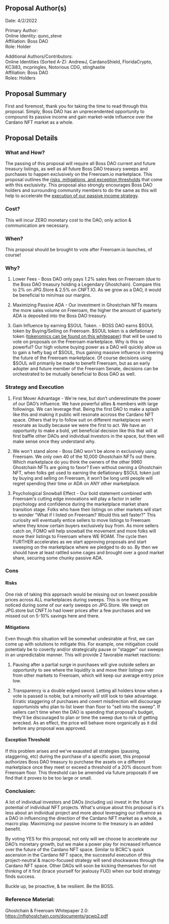 ## Proposal Author(s)
Date: 4/2/2022

Primary Author: \
Online Identity: quno_steve \
Affiliation: Boss DAO \
Role: Holder

Additional Authors/Contributors: \
Online Identities (Sorted A-Z): AndrewJ, CardanoShield, FloridaCrypto, KC3i83, mcpringles, Notorious CDG, stinghastie \
Affiliation: Boss DAO \
Roles: Holders

## Proposal Summary
First and foremost, thank you for taking the time to read through this proposal. Simply, Boss DAO has an unprecendented opportunity to compound its passive income and gain market-wide influence over the Cardano NFT market as a whole.


## Proposal Details

### What and How? 

The passing of this proposal will require all Boss DAO current and future treasury listings, as well as all future Boss DAO treasury sweeps and purchases to happen exclusively on the Freeroam.io marketplace. This proposal outlines the [risks, mitigations, and exception thresholds](#Cons) that come with this exclusivity. This proposal also strongly encourages Boss DAO holders and surrounding community members to do the same as this will help to accelerate the [execution of our passive income strategy](#Strategy-and-Execution). 


### Cost? 

This will incur ZERO monetary cost to the DAO; only action & communication are necessary. 


### When?

This proposal should be brought to vote after Freeroam.io launches, of course! 


### Why?

1) Lower Fees - Boss DAO only pays 1.2% sales fees on Freeroam (due to the Boss DAO treasury holding a Legendary Ghostchain). Compare this to 2% on JPG.Store & 2.5% on CNFT.IO. As we grow as a DAO, it would be beneficial to min/max our margins.


2) Maximizing Passive ADA - Our investment in Ghostchain NFTs means the more sales volume on Freeroam, the higher the amount of quarterly ADA is deposited into the Boss DAO treasury.


3) Gain Influence by earning $SOUL Token. - BOSS DAO earns $SOUL token by Buying/Selling on Freeroam. $SOUL token is a deflationary token ([tokenomics can be found on this whitepaper](#Reference-Material)) that will be used to vote on proposals on the Freeroam marketplace. Why is this so powerful? Our high volume buying power as a DAO will quickly allow us to gain a hefty bag of $SOUL, thus gaining massive influence in steering the future of the Freeroam marketplace. Of course decisions using $SOUL will primarily be made to benefit Freeroam, but as an early adopter and future member of the Freeroam Senate, decisions can be orchestrated to be mutually beneficial to Boss DAO as well. 


### Strategy and Execution

1) First Mover Advantage - We're new, but don’t underestimate the power of our DAO’s influence. We have powerful allies & members with large followings. We can leverage that. Being the first DAO to make a splash like this and making it public will resonate accross the Cardano NFT space. Others that try to follow suit on different marketplaces won't resonate as loudly because we were the first to act. We have an opportunity to make a bold, yet beneficial decision like this that will at first baffle other DAOs and individual investors in the space, but then will make sense once they understand why.

2) We won't stand alone - Boss DAO won't be alone in exclusively using Freeroam. We only own 40 of the 10,000 Ghostchain NFTs out there. Which marketplace do you think the owners of the other 9960 Ghostchain NFTs are going to favor? Even without owning a Ghostchain NFT, when folks get used to earning the deflationary $SOUL token just by buying and selling on Freeroam, it won’t be long until people will regret spending their time or ADA on ANY other marketplace.

3) Psychological Snowball Effect -  Our bold statement combined with Freeroam's cutting edge innovations will play a factor in seller psychology and confidence during the marketplace market share transition stage. Folks who have their listings on other markets will start to wonder "What if I listed on Freeroam? Would this sell faster?" This curiosity will eventually entice sellers to move listings to Freeroam where they know certain buyers exclusively buy from. As more sellers catch on, FOMO will help snowball the movement and more folks will move their listings to Freeroam where WE ROAM. The cycle then FURTHER accelerates as we start approving proposals and start sweeping on the marketplace where we pledged to do so. By then we should have at least rattled some cages and brought over a good market share, securing some chunky passive ADA. 



### Cons

#### Risks
One risk of taking this approach would be missing out on lowest possible prices across ALL marketplaces during sweeps. This is one thing we noticed during some of our early sweeps on JPG.Store. We swept on JPG.store but CNFT.Io had lower prices after a few purchases and we missed out on 5-10% savings here and there.

#### Mitigations
Even though this situation will be somewhat undesirable at first, we can come up with solutions to mitigate this. For example, one mitigation could potentialy be to  covertly and/or strategically pause or "stagger" our sweeps in an unpredictable manner. This will provide 2 favorable market reactions: 

1) Pausing after a partial surge in purchases will give outside sellers an opportunity to see where the liquidity is and move their listings over from other markets to Freeroam, which will keep our average entry price low.

2) Transparency is a double edged sword. Letting all holders know when a vote is passed is noble, but a minority will still look to take advantage. Erratic staggering of purchases and covert misdirection will discourage opportunists who plan to list lower than floor to "sell into the sweep". If sellers can't time when the DAO is spending that proposal's budget, they'll be discouraged to plan or time the sweep due to risk of getting wrecked. As an effect, the price will behave more organically as it did before any proposal was approved.

#### Exception Threshold
If this problem arises and we've exausted all strategies (pausing, staggering, etc) during the purchase of a specific asset, this proposal authorizes Boss DAO treasury to purchase the assets on a different marketplace once they meet or exceed a threshold of a 20% discount from Freeroam floor. This threshold can be amended via future proposals if we find that it proves to be too large or small.


### Conclusion:

A lot of individual investors and DAOs (including us) invest in the future potential of individual NFT projects. What's unique about this proposal is it's less about an individual project and more about leveraging our influence as a DAO in influencing the direction of the Cardano NFT market as a whole, a macro play. Maximizing our passive income to the treasury is an added benefit. 

By voting YES for this proposal, not only will we choose to accelerate our DAO’s monetary growth, but we make a power play for increased influence over the future of the Cardano NFT space. Similar to BCRC's quick ascension in the Cardano NFT space, the successful execution of this project-neutral & macro-focused strategy will send shockwaves through the Cardano NFT space. Other DAOs will soon be kicking themselves for not thinking of it first (brace yourself for jealousy FUD) when our bold strategy finds success.

Buckle up, be proactive, & be resilient. Be the BOSS.


### Reference Material:

Ghostchain & Freeroam Whitepaper 2.0:
https://nftghostchain.com/documents/gcwp2.pdf
